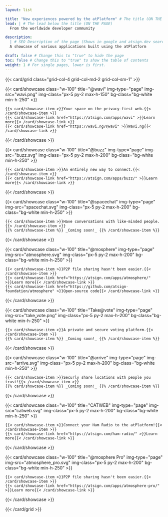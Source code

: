 ```yaml
---
layout: list

title: "New experiences powered by the atPlatform" # The title (ON THE PAGE)
lead: | # The lead below the title (ON THE PAGE)
  From the worldwide developer community

description:
  | # SEO Description of the page (Shows in google and atsign.dev search)
  A showcase of various applications built using the atPlatform

draft: false # Change this to "true" to hide the page
toc: false # Change this to "true" to show the table of contents
weight: 1 # For single pages, lower is first.
---
```


{{< card/grid class="grid-col-4 grid-col-md-2 grid-col-sm-1" >}}

{{< card/showcase class="w-100" title="@wavi" img-type="page" img-src="wavi.png" img-class="px-5 py-2 max-h-150" bg-class="bg-white min-h-250" >}}

    {{< card/showcase-item >}}Your space on the privacy-first web.{{< /card/showcase-item >}}
    {{< card/showcase-link href="https://atsign.com/apps/wavi" >}}Learn more{{< /card/showcase-link >}}
    {{< card/showcase-link href="https://wavi.ng/@wavi" >}}Wavi.ng{{< /card/showcase-link >}}

{{< /card/showcase >}}

{{< card/showcase class="w-100" title="@buzz" img-type="page" img-src="buzz.svg" img-class="px-5 py-2 max-h-200" bg-class="bg-white min-h-250" >}}

    {{< card/showcase-item >}}An entirely new way to connect.{{< /card/showcase-item >}}
    {{< card/showcase-link href="https://atsign.com/apps/buzz/" >}}Learn more{{< /card/showcase-link >}}

{{< /card/showcase >}}

{{< card/showcase class="w-100" title="@spacechat" img-type="page" img-src="spacechat.svg" img-class="px-5 py-2 max-h-200" bg-class="bg-white min-h-250" >}}

    {{< card/showcase-item >}}Have conversations with like-minded people.{{< /card/showcase-item >}}
    {{% card/showcase-item %}} _Coming soon!_ {{% /card/showcase-item %}}

{{< /card/showcase >}}

{{< card/showcase class="w-100" title="@mosphere" img-type="page" img-src="atmosphere.svg" img-class="px-5 py-2 max-h-200" bg-class="bg-white min-h-250" >}}

    {{< card/showcase-item >}}P2P file sharing hasn't been easier.{{< /card/showcase-item >}}
    {{< card/showcase-link href="https://atsign.com/apps/atmosphere/" >}}Learn more{{< /card/showcase-link >}}
    {{< card/showcase-link href="https://github.com/atsign-foundation/atmosphere" >}}Open-source code{{< /card/showcase-link >}}

{{< /card/showcase >}}

{{< card/showcase class="w-100" title="Take@vote" img-type="page" img-src="take_vote.png" img-class="px-5 py-2 max-h-200" bg-class="bg-white min-h-250" >}}

    {{< card/showcase-item >}}A private and secure voting platform.{{< /card/showcase-item >}}
    {{% card/showcase-item %}} _Coming soon!_ {{% /card/showcase-item %}}

{{< /card/showcase >}}

{{< card/showcase class="w-100" title="@arrive" img-type="page" img-src="arrive.svg" img-class="px-5 py-2 max-h-200" bg-class="bg-white min-h-250" >}}

    {{< card/showcase-item >}}Securly share locations with people you trust!{{< /card/showcase-item >}}
    {{% card/showcase-item %}} _Coming soon!_ {{% /card/showcase-item %}}

{{< /card/showcase >}}

{{< card/showcase class="w-100" title="CATWEB" img-type="page" img-src="catweb.svg" img-class="px-5 py-2 max-h-200" bg-class="bg-white min-h-250" >}}

    {{< card/showcase-item >}}Connect your Ham Radio to the atPlatform!{{< /card/showcase-item >}}
    {{< card/showcase-link href="https://atsign.com/ham-radio/" >}}Learn more{{< /card/showcase-link >}}

{{< /card/showcase >}}

{{< card/showcase class="w-100" title="@mosphere Pro" img-type="page" img-src="atmosphere_pro.svg" img-class="px-5 py-2 max-h-200" bg-class="bg-white min-h-250" >}}

    {{< card/showcase-item >}}P2P file sharing hasn't been easier.{{< /card/showcase-item >}}
    {{< card/showcase-link href="https://atsign.com/apps/atmosphere-pro/" >}}Learn more{{< /card/showcase-link >}}

{{< /card/showcase >}}

{{< /card/grid >}}
